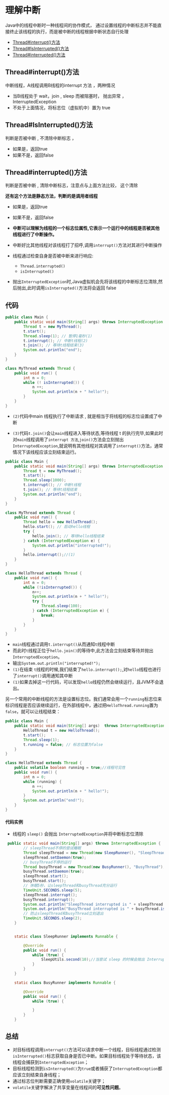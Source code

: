 # 理解中断

Java中的线程中断时一种线程间的协作模式， 通过设置线程的中断标志并不能直接终止该线程的执行，而是被中断的线程根据中断状态自行处理

- [Thread#interrupt()方法](#Thread#interrupt()方法)
- [Thread#IsInterrupted()方法](#Thread#IsInterrupted()方法)
- [Thread#interrupted()方法](#Thread#interrupted()方法)

## Thread#interrupt()方法

中断线程，A线程调用B线程的interrupt 方法 ，两种情况

- 当B线程处于 wait，join , sleep 而被阻塞时， 抛出异常 ，InterruptedException
- 不处于上面情况，将标志位（虚拟机中）置为 true

## Thread#IsInterrupted()方法

判断是否被中断 , 不清除中断标志 ， 

- 如果是，返回true
- 如果不是，返回false

## Thread#interrupted()方法

判断是否被中断 , 清除中断标志，注意点与上面方法比较， 这个清除

**还有这个方法是静态方法，判断的是调用者线程**

- 如果是，返回true
- 如果不是，返回false





- **中断可以理解为线程的一个标志位属性,它表示一个运行中的线程是否被其他线程进行了中断操作。**
- 中断好比其他线程对该线程打了招呼,调用`interrupt()`方法对其进行中断操作
- 线程通过检查自身是否被中断来进行响应:
  - `Thread.interrupted()`
  - `isInterrupted()`
- 抛出`InterruptedException`时,Java虚拟机会先将该线程的中断标志位清除,然后抛出,此时调用`isInterrupted()`方法将会返回 false

## 代码

```java
public class Main {
    public static void main(String[] args) throws InterruptedException {
        Thread t = new MyThread();
        t.start();
        Thread.sleep(1); // 暂停1毫秒(1)
        t.interrupt(); // 中断t线程(2)
        t.join(); // 等待t线程结束(3)
        System.out.println("end");
    }
}

class MyThread extends Thread {
    public void run() {
        int n = 0;
        while (! isInterrupted()) {
            n ++;
            System.out.println(n + " hello!");
        }
    }
}
```

- `(2)`代码中main 线程执行了中断请求 , 就是相当于将线程的标志位设置成了中断

- `(3)`代码`t.join()`会让`main`线程进入等待状态,等待线程 t 的执行完毕,如果此时对`main`线程调用了`interrupt 方法`,`join()`方法会立刻抛出`InterruptedException`,就说明有其他线程对其调用了`interrupt()`方法，通常情况下该线程应该立刻结束运行。

```java
public class Main {
    public static void main(String[] args) throws InterruptedException {
        Thread t = new MyThread();
        t.start();
        Thread.sleep(1000);
        t.interrupt(); // 中断t线程
        t.join(); // 等待t线程结束
        System.out.println("end");
    }
}

class MyThread extends Thread {
    public void run() {
        Thread hello = new HelloThread();
        hello.start(); // 启动hello线程
        try {
            hello.join(); // 等待hello线程结束
        } catch (InterruptedException e) {
            System.out.println("interrupted!");
        }
        hello.interrupt();//(1)
    }
}

class HelloThread extends Thread {
    public void run() {
        int n = 0;
        while (!isInterrupted()) {
            n++;
            System.out.println(n + " hello!");
            try {
                Thread.sleep(100);
            } catch (InterruptedException e) {
                break;
            }
        }
    }
}

```

- `main`线程通过调用`t.interrupt()`从而通知`t`线程中断
- 而此时`t`线程正位于`hello.join()`的等待中,此方法会立刻结束等待并抛出`InterruptedException`。
- 输出`System.out.println("interrupted!");`
- `(1)`在结束 `t`线程的时候,我们结束了`hello.interrupt();`,对`hello`线程也进行了`interrupt()`调用通知其中断
- `(1)`如果去掉这一行代码，可以发现`hello`线程仍然会继续运行，且JVM不会退出。

另一个常用的中断线程的方法是设置标志位。我们通常会用一个`running`标志位来标识线程是否应该继续运行，在外部线程中，通过把`HelloThread.running`置为`false`，就可以让线程结束：

```java
public class Main {
    public static void main(String[] args)  throws InterruptedException {
        HelloThread t = new HelloThread();
        t.start();
        Thread.sleep(1);
        t.running = false; // 标志位置为false
    }
}

class HelloThread extends Thread {
    public volatile boolean running = true;//线程可见性
    public void run() {
        int n = 0;
        while (running) {
            n ++;
            System.out.println(n + " hello!");
        }
        System.out.println("end!");
    }
}
```

#### 代码实例

- 线程的 `sleep()` 会抛出 `InterruptedException`并将中断标志位清除

```java
 public static void main(String[] args) throws InterruptedException {
        // sleepThread不停的尝试睡眠
        Thread sleepThread = new Thread(new SleepRunner(), "SleepThread");
        sleepThread.setDaemon(true);
        // busyThread不停的运行
        Thread busyThread = new Thread(new BusyRunner(), "BusyThread");
        busyThread.setDaemon(true);
        sleepThread.start();
        busyThread.start();
        // 休眠5秒，让sleepThread和busyThread充分运行
        TimeUnit.SECONDS.sleep(5);
        sleepThread.interrupt();
        busyThread.interrupt();
        System.out.println("SleepThread interrupted is " + sleepThread.isInterrupted());
        System.out.println("BusyThread interrupted is " + busyThread.isInterrupted());
        // 防止sleepThread和busyThread立刻退出
        TimeUnit.SECONDS.sleep(2);
    }


    static class SleepRunner implements Runnable {

        @Override
        public void run() {
            while (true) {
                SleepUtils.second(10);//当尝试 sleep 的时候会抛出 InterruptedException
            }
        }
    }

    static class BusyRunner implements Runnable {

        @Override
        public void run() {
            while (true) {

            }
        }
    }
```

## 总结

- 对目标线程调用`interrupt()`方法可以请求中断一个线程，目标线程通过检测`isInterrupted()`标志获取自身是否已中断。如果目标线程处于等待状态，该线程会捕获到`InterruptedException`；
- 目标线程检测到`isInterrupted()`为`true`或者捕获了`InterruptedException`都应该立刻结束自身线程；
- 通过标志位判断需要正确使用`volatile`关键字；
- `volatile`关键字解决了共享变量在线程间的**可见性问题**。

